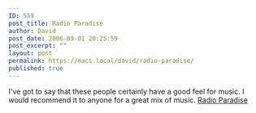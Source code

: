 ```yaml
---
ID: 559
post_title: Radio Paradise
author: David
post_date: 2006-09-01 20:25:59
post_excerpt: ""
layout: post
permalink: https://macs.local/david/radio-paradise/
published: true
---
```

I've got to say that these people certainly have a good feel for music.  I would recommend it to anyone for a great mix of music.
<a href="http://www.radioparadise.com">Radio Paradise</a>